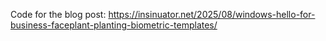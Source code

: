 Code for the blog post: https://insinuator.net/2025/08/windows-hello-for-business-faceplant-planting-biometric-templates/
